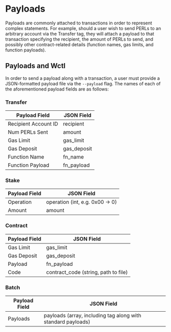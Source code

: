 # Payloads

Payloads are commonly attached to transactions in order to represent complex
statements. For example, should a user wish to send PERLs to an arbitrary account via the Transfer
tag, they will attach a payload to that transaction specifying the recipient, the amount of PERLs
to send, and possibly other contract-related details (function names, gas limits, and function payloads).

## Payloads and Wctl

In order to send a payload along with a transaction, a user must provide a JSON-formatted payload file
via the `--payload` flag. The names of each of the aforementioned payload fields are as follows:

### Transfer

| Payload Field        | JSON Field |
| -------------------- | ---------- |
| Recipient Account ID | recipient  |
| Num PERLs Sent       | amount     |
| Gas Limit            | gas_limit  |
| Gas Deposit          | gas_deposit|
| Function Name        | fn_name    |
| Function Payload     | fn_payload |

### Stake

| Payload Field | JSON Field                      |
|---------------|---------------------------------|
| Operation     | operation (int, e.g. 0x00 -> 0) |
| Amount        | amount                          |

### Contract

| Payload Field | JSON Field                           |
|---------------|--------------------------------------|
| Gas Limit     | gas_limit                            |
| Gas Deposit   | gas_deposit                          |
| Payload       | fn_payload                           |
| Code          | contract_code (string, path to file) |

### Batch

| Payload Field | JSON Field                                                   |
|---------------|--------------------------------------------------------------|
| Payloads      | payloads (array, including tag along with standard payloads) |

